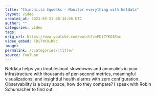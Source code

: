 ```yaml
---
title: "Chinchilla Squeaks - Monitor everything with Netdata"
layout: video
created_at: 2021-05-21 08:14:06 UTC
author: ""
categories: video
tags: 
orig_url: https://www.youtube.com/watch?v=FDi7YKO1Rac
video_embed: FDi7YKO1Rac
image:
permalink: /:categories/:title/
source: YouTube
---
```

Netdata helps you troubleshoot slowdowns and anomalies in your infrastructure with thousands of per-second metrics, meaningful visualizations, and insightful health alarms with zero configuration. Observability is a busy space, how do they compare? I speak with Robin Schumacher to find out.